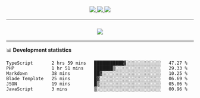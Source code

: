 <h3 align="center">
  <a href="https://github.com/hwalker928">
      <img src="https://img.shields.io/github/followers/hwalker928?label=Followers&style=for-the-badge&color=lightblue">
  </a>
  <a href="https://harryw.link/discord" alt="Discord">
      <img src="https://img.shields.io/discord/738451951758606336?label=discord&style=for-the-badge&color=lightblue"/>
  </a>
  <a href="https://harryw.link/sparked" alt="Sparked Host">
      <img src="https://img.shields.io/static/v1?label=Sponsor&message=Sparked%20Host&color=yellow&style=for-the-badge"/>
  </a>
</h3>

<hr>


<h3 align="center">
  <a href="https://github.com/hwalker928">
      <img src="https://github-profile-trophy.vercel.app/?username=hwalker928&no-bg=true&no-frame=true">
  </a>
</h3>


<hr>

📊 **Development statistics**

<!--START_SECTION:waka-->

```text
TypeScript       2 hrs 59 mins   ███████████▓░░░░░░░░░░░░░   47.27 %
PHP              1 hr 51 mins    ███████▒░░░░░░░░░░░░░░░░░   29.33 %
Markdown         38 mins         ██▓░░░░░░░░░░░░░░░░░░░░░░   10.25 %
Blade Template   25 mins         █▓░░░░░░░░░░░░░░░░░░░░░░░   06.69 %
JSON             19 mins         █▒░░░░░░░░░░░░░░░░░░░░░░░   05.06 %
JavaScript       3 mins          ▒░░░░░░░░░░░░░░░░░░░░░░░░   00.96 %
```

<!--END_SECTION:waka-->
